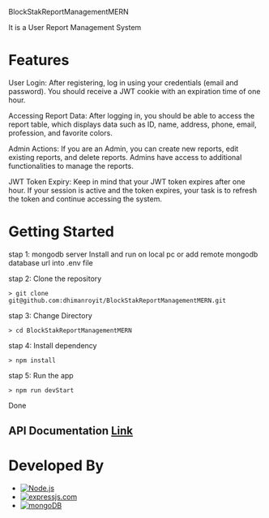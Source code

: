 BlockStakReportManagementMERN

It is a User Report Management System

# Features

User Login:
After registering, log in using your credentials (email and password). You should receive a
JWT cookie with an expiration time of one hour.

Accessing Report Data:
After logging in, you should be able to access the report table, which displays data such as
ID, name, address, phone, email, profession, and favorite colors.

Admin Actions:
If you are an Admin, you can create new reports, edit existing reports, and delete reports.
Admins have access to additional functionalities to manage the reports.

JWT Token Expiry:
Keep in mind that your JWT token expires after one hour. If your session is active and the
token expires, your task is to refresh the token and continue accessing the system.

# Getting Started

stap 1: mongodb server Install and run on local pc or add remote mongodb database url into .env file

stap 2: Clone the repository

```
> git clone git@github.com:dhimanroyit/BlockStakReportManagementMERN.git
```

stap 3: Change Directory

```
> cd BlockStakReportManagementMERN
```

stap 4: Install dependency

```
> npm install
```

stap 5: Run the app

```
> npm run devStart
```

Done

## API Documentation [Link](https://documenter.getpostman.com/view/17676493/2s9YC32ZyU)

# Developed By

- [![Node.js](https://img.shields.io/badge/Node.js-43853D?style=for-the-badge&logo=node.js&logoColor=white)](https://nodejs.org/en/)
- [![expressjs.com](https://img.shields.io/badge/Express.js-000000?style=for-the-badge&logo=express&logoColor=white)](https://expressjs.com/)
- [![mongoDB](https://img.shields.io/badge/MongoDB-4EA94B?style=for-the-badge&logo=mongodb&logoColor=white)](https://www.mongodb.com/)
